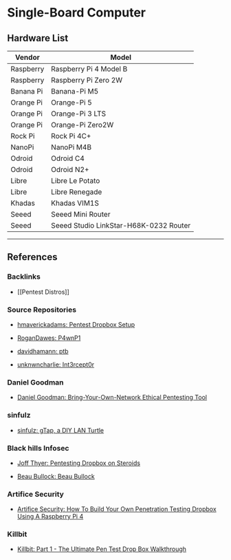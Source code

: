# Single-Board Computer

## Hardware List

| Vendor    | Model                                  |
| --------- | -------------------------------------- |
| Raspberry | Raspberry Pi 4 Model B                 |
| Raspberry | Raspberry Pi Zero 2W                   |
| Banana Pi | Banana-Pi M5                           |
| Orange Pi | Orange-Pi 5                            |
| Orange Pi | Orange-Pi 3 LTS                        |
| Orange Pi | Orange-Pi Zero2W                       |
| Rock Pi   | Rock Pi 4C+                            |
| NanoPi    | NanoPi M4B                             |
| Odroid    | Odroid C4                              |
| Odroid    | Odroid N2+                             |
| Libre     | Libre Le Potato                        |
| Libre     | Libre Renegade                         |
| Khadas    | Khadas VIM1S                           |
| Seeed     | Seeed Mini Router                      |
| Seeed     | Seeed Studio LinkStar-H68K-0232 Router |

---
## References

### Backlinks

- [[Pentest Distros]]

### Source Repositories

- [hmaverickadams: Pentest Dropbox Setup](https://github.com/hmaverickadams/Pentest-Dropbox-Setup)

- [RoganDawes: P4wnP1](https://github.com/RoganDawes/P4wnP1)

- [davidhamann: ptb](https://github.com/davidhamann/ptb)

- [unknwncharlie: Int3rcept0r](https://github.com/unknwncharlie/Int3rcept0r)

### Daniel Goodman

- [Daniel Goodman: Bring-Your-Own-Network Ethical Pentesting Tool](https://www.hackster.io/daniel-goodman/bring-your-own-network-ethical-pentesting-tool-b03003)

### sinfulz

- [sinfulz: gTap, a DIY LAN Turtle](https://medium.com/@sinfulz/gtap-a-diy-lan-turtle-4b83dee3469f)

### Black hills Infosec

- [Joff Thyer: Pentesting Dropbox on Steroids](https://www.blackhillsinfosec.com/pentesting-dropbox-on-steroids/)

- [Beau Bullock: Beau Bullock](https://www.blackhillsinfosec.com/how-to-build-your-own-penetration-testing-drop-box/)

### Artifice Security

- [Artifice Security: How To Build Your Own Penetration Testing Dropbox Using A Raspberry Pi 4](https://artificesecurity.com/how-to-build-your-own-penetration-testing-dropbox-using-a-raspberry-pi-4/)

### Killbit

- [Killbit: Part 1 - The Ultimate Pen Test Drop Box Walkthrough](https://infosecwriteups.com/part-1-build-a-cloud-based-command-and-control-server-and-attack-drop-box-with-a-cellular-b3e9e063dedd)